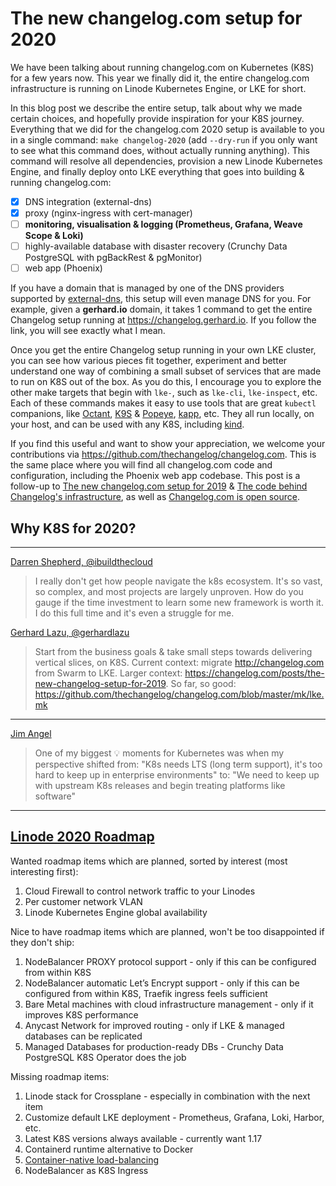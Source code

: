 # The new changelog.com setup for 2020

We have been talking about running changelog.com on Kubernetes (K8S) for a few years now.
This year we finally did it, the entire changelog.com infrastructure is running on Linode Kubernetes Engine, or LKE for short.

In this blog post we describe the entire setup, talk about why we made certain choices, and hopefully provide inspiration for your K8S journey.
Everything that we did for the changelog.com 2020 setup is available to you in a single command: `make changelog-2020` (add `--dry-run` if you only want to see what this command does, without actually running anything).
This command will resolve all dependencies, provision a new Linode Kubernetes Engine, and finally deploy onto LKE everything that goes into building & running changelog.com:

- [x] DNS integration (external-dns)
- [x] proxy (nginx-ingress with cert-manager)
- [ ] **monitoring, visualisation & logging (Prometheus, Grafana, Weave Scope & Loki)**
- [ ] highly-available database with disaster recovery (Crunchy Data PostgreSQL with pgBackRest & pgMonitor)
- [ ] web app (Phoenix)

If you have a domain that is managed by one of the DNS providers supported by [external-dns](https://github.com/kubernetes-sigs/external-dns), this setup will even manage DNS for you.
For example, given a **gerhard.io** domain, it takes 1 command to get the entire Changelog setup running at https://changelog.gerhard.io.
If you follow the link, you will see exactly what I mean.

Once you get the entire Changelog setup running in your own LKE cluster, you can see how various pieces fit together, experiment and better understand one way of combining a small subset of services that are made to run on K8S out of the box.
As you do this, I encourage you to explore the other make targets that begin with `lke-`, such as `lke-cli`, `lke-inspect`, etc.
Each of these commands makes it easy to use tools that are great `kubectl` companions, like [Octant](https://octant.dev/), [K9S](https://github.com/derailed/k9s) & [Popeye](https://github.com/derailed/popeye), [kapp](https://get-kapp.io/), etc.
They all run locally, on your host, and can be used with any K8S, including [kind](https://kind.sigs.k8s.io/).

If you find this useful and want to show your appreciation, we welcome your contributions via https://github.com/thechangelog/changelog.com.
This is the same place where you will find all changelog.com code and configuration, including the Phoenix web app codebase.
This post is a follow-up to [The new changelog.com setup for 2019](https://changelog.com/posts/the-new-changelog-setup-for-2019) & [The code behind Changelog's infrastructure](https://changelog.com/posts/the-code-behind-changelog-infrastructure), 
as well as [Changelog.com is open source](https://changelog.com/posts/changelog-is-open-source).

## Why K8S for 2020?

---

[Darren Shepherd, @ibuildthecloud](https://twitter.com/ibuildthecloud/status/1212216198596661248)
> I really don't get how people navigate the k8s ecosystem.
> It's so vast, so complex, and most projects are largely unproven.
> How do you gauge if the time investment to learn some new framework is worth it.
> I do this full time and it's even a struggle for me.

[Gerhard Lazu, @gerhardlazu](https://twitter.com/gerhardlazu/status/1212398935366668288?s=20)
> Start from the business goals & take small steps towards delivering vertical slices, on K8S.
> Current context: migrate http://changelog.com from Swarm to LKE.
> Larger context: https://changelog.com/posts/the-new-changelog-setup-for-2019.
> So far, so good: https://github.com/thechangelog/changelog.com/blob/master/mk/lke.mk

---

[Jim Angel](https://twitter.com/jimmangel/status/1213855850986651648)
> One of my biggest 💡 moments for Kubernetes was when my perspective shifted from:
> "K8s needs LTS (long term support), it's too hard to keep up in enterprise environments"
> to:
> "We need to keep up with upstream K8s releases and begin treating platforms like software"

---

## [Linode 2020 Roadmap](https://www.linode.com/2019/12/30/2019-a-year-in-review)

Wanted roadmap items which are planned, sorted by interest (most interesting first):

1. Cloud Firewall to control network traffic to your Linodes
1. Per customer network VLAN
1. Linode Kubernetes Engine global availability

Nice to have roadmap items which are planned, won't be too disappointed if they don't ship:

1. NodeBalancer PROXY protocol support - only if this can be configured from within K8S
1. NodeBalancer automatic Let’s Encrypt support - only if this can be configured from within K8S, Traefik ingress feels sufficient
1. Bare Metal machines with cloud infrastructure management - only if it improves K8S performance
1. Anycast Network for improved routing - only if LKE & managed databases can be replicated
1. Managed Databases for production-ready DBs - Crunchy Data PostgreSQL K8S Operator does the job

Missing roadmap items:

1. Linode stack for Crossplane - especially in combination with the next item
1. Customize default LKE deployment - Prometheus, Grafana, Loki, Harbor, etc.
1. Latest K8S versions always available - currently want 1.17
1. Containerd runtime alternative to Docker
1. [Container-native load-balancing](https://cloud.google.com/kubernetes-engine/docs/how-to/container-native-load-balancing)
1. NodeBalancer as K8S Ingress
